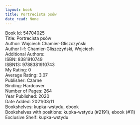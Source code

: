 ```yaml
---
layout: book
title: Portrecista psów
date_read: None
---
```


Book Id: 54704025<br />
Title: Portrecista psów<br />
Author: Wojciech Chamier-Gliszczyński<br />
Author l-f: Chamier-Gliszczyński, Wojciech<br />
Additional Authors: <br />
ISBN: 8381910749<br />
ISBN13: 9788381910743<br />
My Rating: 0<br />
Average Rating: 3.07<br />
Publisher: Czarne<br />
Binding: Hardcover<br />
Number of Pages: 264<br />
Year Published: 2020<br />
Date Added: 2021/03/11<br />
Bookshelves: kupka-wstydu, ebook<br />
Bookshelves with positions: kupka-wstydu (#2191), ebook (#11)<br />
Exclusive Shelf: kupka-wstydu<br />

